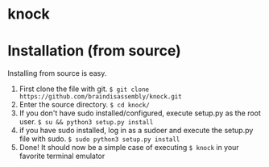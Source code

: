 knock
=====

Installation (from source)
==========================

Installing from source is easy.

1. First clone the file with git. `$ git clone https://github.com/braindisassembly/knock.git`
2. Enter the source directory. `$ cd knock/`
3. If you don't have sudo installed/configured, execute setup.py as the root user. `$ su && python3 setup.py install`
4. if you have sudo installed, log in as a sudoer and execute the setup.py file with sudo. `$ sudo python3 setup.py install`
5. Done! It should now be a simple case of executing `$ knock` in your favorite terminal emulator
